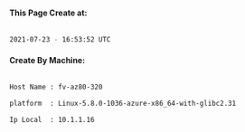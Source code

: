
   
#### This Page Create at:

```bash

2021-07-23 - 16:53:52 UTC

```

#### Create By Machine:

```bash

Host Name : fv-az80-320

platform  : Linux-5.8.0-1036-azure-x86_64-with-glibc2.31

Ip Local  : 10.1.1.16

```

